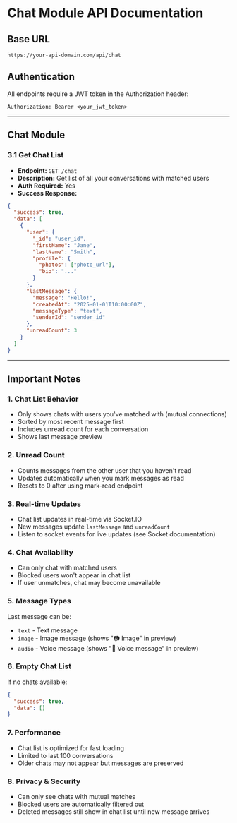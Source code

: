 # Chat Module API Documentation

## Base URL
```
https://your-api-domain.com/api/chat
```

## Authentication
All endpoints require a JWT token in the Authorization header:
```
Authorization: Bearer <your_jwt_token>
```

---

## Chat Module

### 3.1 Get Chat List
- **Endpoint:** `GET /chat`
- **Description:** Get list of all your conversations with matched users
- **Auth Required:** Yes
- **Success Response:**
```json
{
  "success": true,
  "data": [
    {
      "user": {
        "_id": "user_id",
        "firstName": "Jane",
        "lastName": "Smith",
        "profile": {
          "photos": ["photo_url"],
          "bio": "..."
        }
      },
      "lastMessage": {
        "message": "Hello!",
        "createdAt": "2025-01-01T10:00:00Z",
        "messageType": "text",
        "senderId": "sender_id"
      },
      "unreadCount": 3
    }
  ]
}
```

---

## Important Notes

### 1. Chat List Behavior
- Only shows chats with users you've matched with (mutual connections)
- Sorted by most recent message first
- Includes unread count for each conversation
- Shows last message preview

### 2. Unread Count
- Counts messages from the other user that you haven't read
- Updates automatically when you mark messages as read
- Resets to 0 after using mark-read endpoint

### 3. Real-time Updates
- Chat list updates in real-time via Socket.IO
- New messages update `lastMessage` and `unreadCount`
- Listen to socket events for live updates (see Socket documentation)

### 4. Chat Availability
- Can only chat with matched users
- Blocked users won't appear in chat list
- If user unmatches, chat may become unavailable

### 5. Message Types
Last message can be:
- `text` - Text message
- `image` - Image message (shows "📷 Image" in preview)
- `audio` - Voice message (shows "🎤 Voice message" in preview)

### 6. Empty Chat List
If no chats available:
```json
{
  "success": true,
  "data": []
}
```

### 7. Performance
- Chat list is optimized for fast loading
- Limited to last 100 conversations
- Older chats may not appear but messages are preserved

### 8. Privacy & Security
- Can only see chats with mutual matches
- Blocked users are automatically filtered out
- Deleted messages still show in chat list until new message arrives
